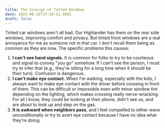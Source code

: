 ```yaml
---
title: The Scourge of Tinted Windows
date: 2023-08-25T17:50:51.056Z
draft: false
---
```

Tinted car windows aren't all bad. Our Highlander has them on the rear side windows, improving comfort and privacy. But tinted front windows are a real annoyance for me as someone not in that car. I don't recall them being as common as they are now. The specific problems this causes:  

1. **I can't see hand signals.** It is common for folks to try to be courteous and signal to convey "you go" somehow. If I can't see the person, I must try to infer that (e.g., they're sitting for a long time when it should be their turn). Confusion is dangerous.
2. **I can't make eye contact.** When I'm walking, especially with the kids, I always want to make eye contact with the driver before crossing in front of them. This can be difficult or impossible even with minor window tint depending on the lighting, which makes crossing really nerve-wracking. For all I know, they could be looking at their phone, didn't see us, and are about to look up and step on the gas.
3. **It is awkward when neighbors pass**, and I feel compelled to either wave unconditionally or try to avert eye contact because I have no idea what they're doing.